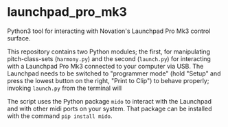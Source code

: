 # launchpad_pro_mk3
Python3 tool for interacting with Novation's Launchpad Pro Mk3 control surface. 

This repository contains two Python modules; the first, for manipulating pitch-class-sets (`harmony.py`)
and the second (`launch.py`) for interacting with a Launchpad Pro Mk3 connected to your computer via USB.
The Launchpad needs to be switched to "programmer mode" (hold "Setup" and press the lowest button on the right, "Print to Clip")
to behave properly; invoking `launch.py` from the terminal will

The script uses the Python package `mido` to interact with the Launchpad and with other midi ports on your system.
That package can be installed with the command `pip install mido`. 